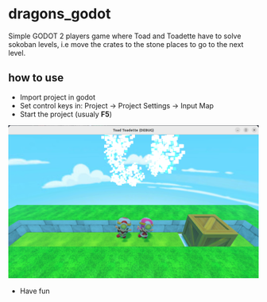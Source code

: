 # dragons_godot
Simple GODOT 2 players game where Toad and Toadette have to solve sokoban levels, i.e move the crates to the stone places to go to the next level.

## how to use 
- Import project in godot
- Set control keys in: Project -> Project Settings -> Input Map
- Start the project (usualy **F5**)

![screenshot](https://github.com/GeorgeRadev/sokoban_godot/blob/main/screenshot.png?raw=true)

- Have fun

